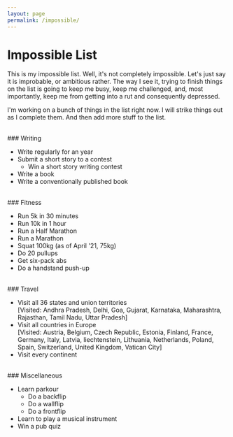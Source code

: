 ```yaml
---
layout: page
permalink: /impossible/
--- 
```

# Impossible List

This is my impossible list. Well, it's not completely impossible. Let's just say it is improbable, or ambitious rather. The way I see it, trying to finish things on the list is going to keep me busy, keep me challenged, and, most importantly, keep me from getting into a rut and consequently depressed.

I'm working on a bunch of things in the list right now. I will strike things out as I complete them. And then add more stuff to the list.

<br>
### Writing

* Write regularly for an year
* Submit a short story to a contest
	- Win a short story writing contest
* Write a book
* Write a conventionally published book
  
<br>
### Fitness

* Run 5k in 30 minutes
* Run 10k in 1 hour
* Run a Half Marathon
* Run a Marathon
* Squat 100kg (as of April '21, 75kg)
* Do 20 pullups
* Get six-pack abs
* Do a handstand push-up

<br>
### Travel

* Visit all 36 states and union territories  
	\[Visited: Andhra Pradesh, Delhi, Goa, Gujarat, Karnataka, Maharashtra, Rajasthan, Tamil Nadu, Uttar Pradesh\]
* Visit all countries in Europe  
	\[Visited: Austria, Belgium, Czech Republic, Estonia, Finland, France, Germany, Italy, Latvia, liechtenstein, Lithuania, Netherlands, Poland, Spain, Switzerland, United Kingdom, Vatican City\]
* Visit every continent

<br>
### Miscellaneous

* Learn parkour
	- Do a backflip
	- Do a wallflip
	- Do a frontflip
* Learn to play a musical instrument
* Win a pub quiz

<br>